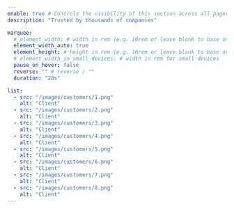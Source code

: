```yaml
---
enable: true # Controls the visibility of this section across all pages where it's used
description: "Trusted by thousands of companies"

marquee:
  # element_width: # width in rem (e.g. 10rem or leave blank to base on content)
  element_width_auto: true
  element_height: # height in rem (e.g. 10rem or leave blank to base on content)
  # element_width_in_small_devices: # width in rem for small devices
  pause_on_hover: false
  reverse: "" # reverse / ""
  duration: "20s"

list:
  - src: "/images/customers/1.png"
    alt: "Client"
  - src: "/images/customers/2.png"
    alt: "Client"
  - src: "/images/customers/3.png"
    alt: "Client"
  - src: "/images/customers/4.png"
    alt: "Client"
  - src: "/images/customers/5.png"
    alt: "Client"
  - src: "/images/customers/6.png"
    alt: "Client"
  - src: "/images/customers/7.png"
    alt: "Client"
  - src: "/images/customers/8.png"
    alt: "Client"
---
```

